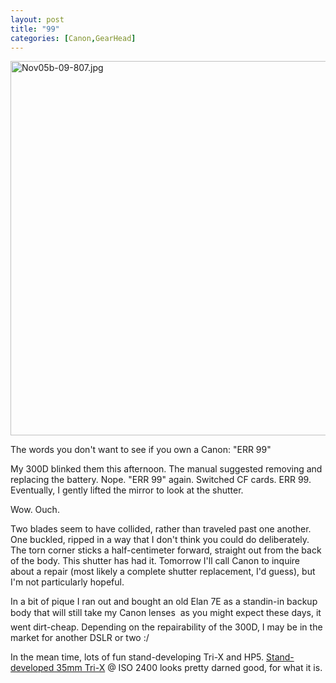 ```yaml
---
layout: post
title: "99"
categories: [Canon,GearHead]
---
```

<img alt="Nov05b-09-807.jpg" src="http://www.botzilla.com/blog/pix2005/Nov05b-09-807.jpg" width="807" height="599" border="0" title="Mt Hamilton, California (C)2005 KB. Yeah, this is a film image" />

The words you don't want to see if you own a Canon: "ERR 99"

My 300D blinked them this afternoon. The manual suggested removing and replacing the battery. Nope. "ERR 99" again. Switched CF cards. ERR 99. Eventually, I  gently lifted the mirror to look at the shutter.

Wow. Ouch.

Two blades seem to have collided, rather than traveled past one another. One buckled, ripped in a way that I don't think you could do deliberately. The torn corner sticks a half-centimeter forward, straight out from the back of the body. This shutter has had it. Tomorrow I'll call Canon to inquire about a repair (most likely a complete shutter replacement, I'd guess), but I'm not particularly hopeful. 

In a bit of pique I ran out and bought an old Elan 7E as a standin-in backup body that will still take my Canon lenses &#151; as you might expect these days, it went dirt-cheap. Depending on the repairability of the 300D, I may be in the market for another DSLR or two :/

In the mean time, lots of fun stand-developing Tri-X and HP5. <a href="http://www.flickr.com/photos/bjorke/61201036/">Stand-developed 35mm Tri-X</a> @ ISO 2400 looks pretty darned good, for what it is.
